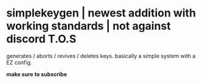 # simplekeygen | newest addition with working standards | not against discord T.O.S

generates / aborts / revives / deletes keys. basically a simple system with a EZ config.


**make sure to subscribe**

